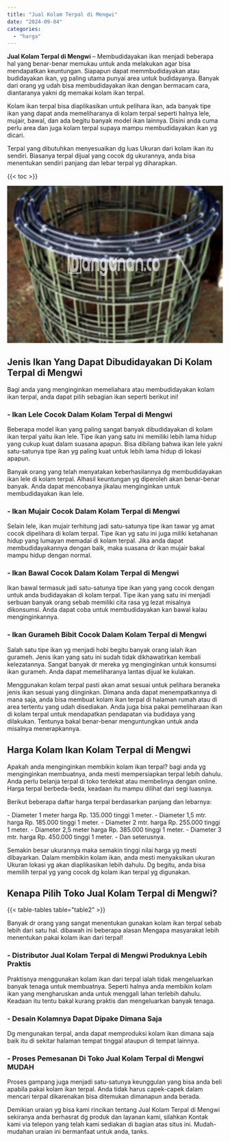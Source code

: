 ```yaml
---
title: "Jual Kolam Terpal di Mengwi"
date: "2024-09-04"
categories: 
  - "harga"
---
```


**Jual Kolam Terpal di Mengwi** – Membudidayakan ikan menjadi beberapa hal yang benar-benar memukau untuk anda melakukan agar bisa mendapatkan keuntungan. Siapapun dapat memmbudidayakan atau budidayakan ikan, yg paling utama punyai area untuk budidayanya. Banyak dari orang yg udah bisa membudidayakan ikan dengan bermacam cara, diantaranya yakni dg memakai kolam ikan terpal.

Kolam ikan terpal bisa diaplikasikan untuk pelihara ikan, ada banyak tipe ikan yang dapat anda memeliharanya di kolam terpal seperti halnya lele, mujair, bawal, dan ada begitu banyak model ikan lainnya. Disini anda cuma perlu area dan juga kolam terpal supaya mampu membudidayakan ikan yg dicari.

Terpal yang dibutuhkan menyesuaikan dg luas Ukuran dari kolam ikan itu sendiri. Biasanya terpal dijual yang cocok dg ukurannya, anda bisa menentukan sendiri panjang dan lebar terpal yg diharapkan.

{{< toc >}}

![Jual Kolam Terpal di Mengwi](/images/jual-kolam-terpal-60.png)

## Jenis Ikan Yang Dapat Dibudidayakan Di Kolam Terpal di Mengwi

Bagi anda yang menginginkan memeliahara atau membudidayakan kolam ikan terpal, anda dapat pilih sebagian ikan seperti berikut ini!

### \- Ikan Lele Cocok Dalam Kolam Terpal di Mengwi

Beberapa model ikan yang paling sangat banyak dibudidayakan di kolam ikan terpal yaitu ikan lele. Tipe ikan yang satu ini memiliki lebih lama hidup yang cukup kuat dalam suasana apapun. Bisa dibilang bahwa ikan lele yakni satu-satunya tipe ikan yg paling kuat untuk lebih lama hidup di lokasi apapun.

Banyak orang yang telah menyatakan keberhasilannya dg membudidayakan ikan lele di kolam terpal. Alhasil keuntungan yg diperoleh akan benar-benar banyak. Anda dapat mencobanya jikalau menginginkan untuk membudidayakan ikan lele.

### \- Ikan Mujair Cocok Dalam Kolam Terpal di Mengwi

Selain lele, ikan mujair terhitung jadi satu-satunya tipe ikan tawar yg amat cocok dipelihara di kolam terpal. Tipe ikan yg satu ini juga miliki ketahanan hidup yang lumayan memadai di kolam terpal. Jika anda dapat membudidayakannya dengan baik, maka suasana dr ikan mujair bakal mampu hidup dengan normal.

### \- Ikan Bawal Cocok Dalam Kolam Terpal di Mengwi

Ikan bawal termasuk jadi satu-satunya tipe ikan yang yang cocok dengan untuk anda budidayakan di kolam terpal. Tipe ikan yang satu ini menjadi serbuan banyak orang sebab memiliki cita rasa yg lezat misalnya dikonsumsi. Anda dapat coba untuk membudidayakan kan bawal kalau menginginkannya.

### \- Ikan Gurameh Bibit Cocok Dalam Kolam Terpal di Mengwi

Salah satu tipe ikan yg menjadi hobi begitu banyak orang ialah ikan gurameh. Jenis ikan yang satu ini sudah tidak dikhawatirkan kembali kelezatannya. Sangat banyak dr mereka yg menginginkan untuk konsumsi ikan gurameh. Anda dapat memeliharanya lantas dijual ke kulakan.

Menggunakan kolam terpal pasti akan amat sesuai untuk pelihara beraneka jenis ikan sesuai yang diinginkan. Dimana anda dapat menempatkannya di mana saja, anda bisa membuat kolam ikan terpal di halaman rumah atau di area tertentu yang udah disediakan. Anda juga bisa pakai pemeliharaan ikan di kolam terpal untuk mendapatkan pendapatan via budidaya yang dilakukan. Tentunya bakal benar-benar menguntungkan untuk anda misalnya menerapkannya.

## Harga Kolam Ikan Kolam Terpal di Mengwi

Apakah anda menginginkan membikin kolam ikan terpal? bagi anda yg menginginkan membuatnya, anda mesti mempersiapkan terpal lebih dahulu. Anda perlu belanja terpal di toko terdekat atau membelinya dengan online. Harga terpal berbeda-beda, keadaan itu mampu dilihat dari segi luasnya.

Berikut beberapa daftar harga terpal berdasarkan panjang dan lebarnya:

\- Diameter 1 meter harga Rp. 135.000 tinggi 1 meter. - Diameter 1,5 mtr. harga Rp. 185.000 tinggi 1 meter. - Diameter 2 mtr. harga Rp. 255.000 tinggi 1 meter. - Diameter 2,5 meter harga Rp. 385.000 tinggi 1 meter. - Diameter 3 mtr. harga Rp. 450.000 tinggi 1 meter. - Dan seterusnya.

Semakin besar ukurannya maka semakin tinggi nilai harga yg mesti dibayarkan. Dalam membikin kolam ikan, anda mesti menyaksikan ukuran Ukuran lokasi yg akan diaplikasikan lebih dahulu. Dg begitu, anda bisa memilih terpal yg yang cocok dg kolam ikan terpal yg digunakan.

## Kenapa Pilih Toko Jual Kolam Terpal di Mengwi?

{{< table-tables table="table2" >}}

Banyak dr orang yang sangat menentukan gunakan kolam ikan terpal sebab lebih dari satu hal. dibawah ini beberapa alasan Mengapa masyarakat lebih menentukan pakai kolam ikan dari terpal!

### \- Distributor Jual Kolam Terpal di Mengwi Produknya Lebih Praktis

Praktisnya menggunakan kolam ikan dari terpal ialah tidak mengeluarkan banyak tenaga untuk membuatnya. Seperti halnya anda membikin kolam ikan yang mengharuskan anda untuk menggali lahan terlebih dahulu. Keadaan itu tentu bakal kurang praktis dan mengeluarkan banyak tenaga.

### \- Desain Kolamnya Dapat Dipake Dimana Saja

Dg mengunakan terpal, anda dapat memproduksi kolam ikan dimana saja baik itu di sekitar halaman tempat tinggal ataupun di tempat lainnya.

### \- Proses Pemesanan Di Toko Jual Kolam Terpal di Mengwi MUDAH

Proses gampang juga menjadi satu-satunya keunggulan yang bisa anda beli apabila pakai kolam ikan terpal. Anda tidak harus capek-capek dalam mencari terpal dikarenakan bisa ditemukan dimanapun anda berada.

Demikian uraian yg bisa kami rincikan tentang Jual Kolam Terpal di Mengwi sekiranya anda berhasrat dg produk dan layanan kami, silahkan Kontak kami via telepon yang telah kami sediakan di bagian atas situs ini. Mudah-mudahan uraian ini bermanfaat untuk anda, tanks.
